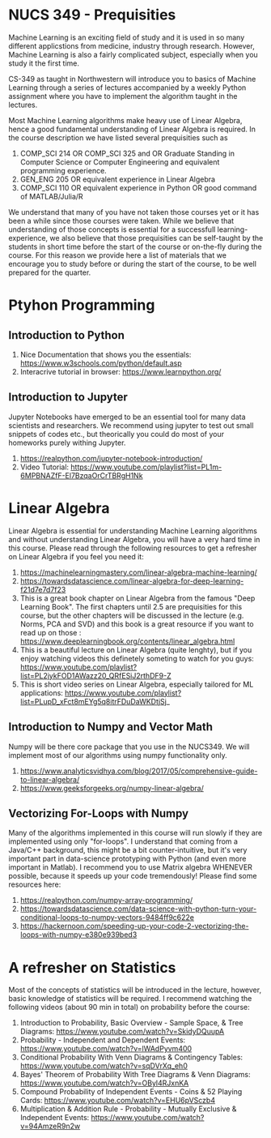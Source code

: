 # NUCS 349 - Prequisities

Machine Learning is an exciting field of study and it is used in so many different applicstions from medicine, industry through research. However, Machine Learning is also a fairly complicated subject, especially when you study it the first time.

CS-349 as taught in Northwestern will introduce you to basics of Machine Learning through a series of lectures accompanied by a weekly Python assignment where you have to implement the algorithm taught in the lectures.

Most Machine Learning algorithms make heavy use of Linear Algebra, hence a good fundamental understanding of Linear Algebra is required. In the course description we have listed several prequisities such as 
1.  COMP_SCI 214 OR COMP_SCI 325 and OR Graduate Standing in Computer Science or Computer Engineering and equivalent programming experience.
2.  GEN_ENG 205 OR equivalent experience in Linear Algebra
3.  COMP_SCI 110 OR equivalent experience in Python OR good command of MATLAB/Julia/R

We understand that many of you have not taken those courses yet or it has been a while since those courses were taken. While we believe that understanding of those concepts is essential for a successfull learning-experience, we also believe that those prequisities can be self-taught by the students in short time before the start of the course or on-the-fly during the course. For this reason we provide here a list of materials that we encourage you to study before or during the start of the course, to be well prepared for the quarter. 

# Ptyhon Programming
## Introduction to Python
1. Nice Documentation that shows you the essentials: https://www.w3schools.com/python/default.asp
2. Interacrive tutorial in browser:  https://www.learnpython.org/
## Introduction to Jupyter
Jupyter Notebooks have emerged to be an essential tool for many data scientists and researchers. We recommend using jupyter to test out small snippets of codes etc., but theorically you could do most of your homeworks purely withing Jupyter. 
1. https://realpython.com/jupyter-notebook-introduction/
2. Video Tutorial: https://www.youtube.com/playlist?list=PL1m-6MPBNAZfF-El7BzqaOrCrTBRgH1Nk
# Linear Algebra
Linear Algebra is essential for understanding Machine Learning algorithms and without understanding Linear Algebra, you will have a very hard time in this course. Please read through the following resources to get a refresher on Linear Algebra if you feel you need it:
1. https://machinelearningmastery.com/linear-algebra-machine-learning/
2. https://towardsdatascience.com/linear-algebra-for-deep-learning-f21d7e7d7f23
3. This is a great book chapter on Linear Algebra from the famous "Deep Learning Book". The first chapters until 2.5 are prequisities for this course, but the other chapters will be discussed in the lecture (e.g. Norms, PCA and SVD) and this book is a great resource if you want to read up on those : https://www.deeplearningbook.org/contents/linear_algebra.html
4. This is a beautiful lecture on Linear Algebra (quite lenghty), but if you enjoy watching videos this definetely someting to watch for you guys: https://www.youtube.com/playlist?list=PL2jykFOD1AWazz20_QRfESiJ2rthDF9-Z
5. This is short video series on Linear Algebra, especially tailored for ML applications: https://www.youtube.com/playlist?list=PLupD_xFct8mEYg5q8itrFDuDaWKDtjSj_

## Introduction to Numpy and Vector Math
Numpy will be there core package that you use in the NUCS349. We will implement most of our algorithms using numpy functionality only. 
1. https://www.analyticsvidhya.com/blog/2017/05/comprehensive-guide-to-linear-algebra/
2. https://www.geeksforgeeks.org/numpy-linear-algebra/

## Vectorizing For-Loops with Numpy
Many of the algorithms implemented in this course will run slowly if they are implemented using only "for-loops". I understand that coming from a Java/C++ background, this might be a bit counter-intuitive, but it's very important part in data-science prototyping with Python (and even more important in Matlab). I recommend you to use Matrix algebra WHENEVER possible, because it speeds up your code tremendously! Please find some resources here:
1. https://realpython.com/numpy-array-programming/
2. https://towardsdatascience.com/data-science-with-python-turn-your-conditional-loops-to-numpy-vectors-9484ff9c622e
3. https://hackernoon.com/speeding-up-your-code-2-vectorizing-the-loops-with-numpy-e380e939bed3

# A refresher on Statistics
Most of the concepts of statistics will be introduced in the lecture, however, basic knowledge of statistics will be required. I recommend watching the following videos (about 90 min in total) on probability before the course:
1. Introduction to Probability, Basic Overview - Sample Space, & Tree Diagrams: https://www.youtube.com/watch?v=SkidyDQuupA
2. Probability - Independent and Dependent Events: https://www.youtube.com/watch?v=lWAdPyvm400
3. Conditional Probability With Venn Diagrams & Contingency Tables: https://www.youtube.com/watch?v=sqDVrXq_eh0
4. Bayes' Theorem of Probability With Tree Diagrams & Venn Diagrams: https://www.youtube.com/watch?v=OByl4RJxnKA
5. Compound Probability of Independent Events - Coins & 52 Playing Cards: https://www.youtube.com/watch?v=EHU6pVSczb4
6. Multiplication & Addition Rule - Probability - Mutually Exclusive & Independent Events: https://www.youtube.com/watch?v=94AmzeR9n2w
